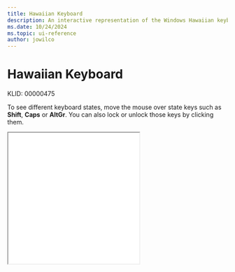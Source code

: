 ```yaml
---
title: Hawaiian Keyboard
description: An interactive representation of the Windows Hawaiian keyboard. To see different keyboard states, click or move the mouse over the state keys.
ms.date: 10/24/2024
ms.topic: ui-reference
author: jowilco
---
```


# Hawaiian Keyboard

KLID: 00000475

To see different keyboard states, move the mouse over state keys such as **Shift**, **Caps** or **AltGr**. You can also lock or unlock those keys by clicking them.

<iframe src="kbdhaw.html" height="300"></iframe>

